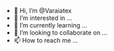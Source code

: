 - 👋 Hi, I’m @Varaiatex
- 👀 I’m interested in ...
- 🌱 I’m currently learning ...
- 💞️ I’m looking to collaborate on ...
- 📫 How to reach me ...

<!---
Varaiatex/Varaiatex is a ✨ special ✨ repository because its `README.md` (this file) appears on your GitHub profile.
You can click the Preview link to take a look at your changes.
--->
